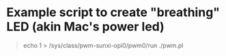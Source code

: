 # Example script to create "breathing" LED (akin Mac's power led)

> echo 1 > /sys/class/pwm-sunxi-opi0/pwm0/run
> ./pwm.pl
